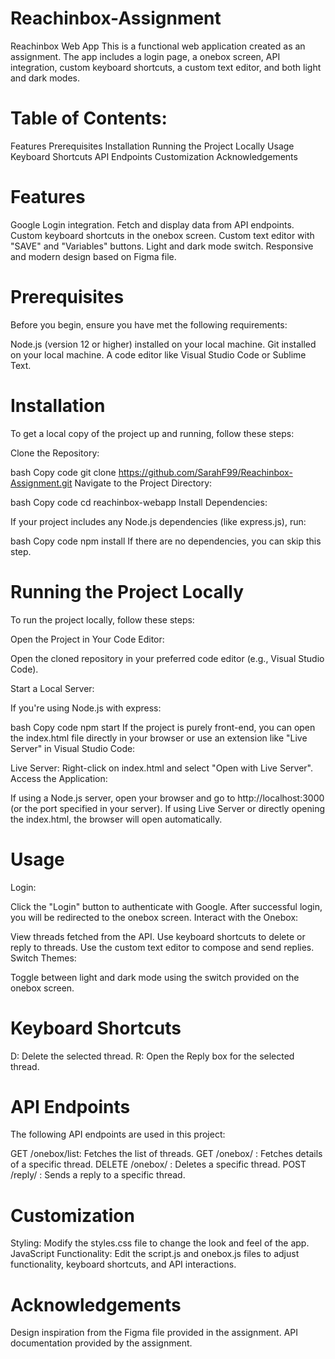 # Reachinbox-Assignment
Reachinbox Web App
This is a functional web application created as an assignment. The app includes a login page, a onebox screen, API integration, custom keyboard shortcuts, a custom text editor, and both light and dark modes.

# Table of Contents:
Features
Prerequisites
Installation
Running the Project Locally
Usage
Keyboard Shortcuts
API Endpoints
Customization
Acknowledgements

# Features
Google Login integration.
Fetch and display data from API endpoints.
Custom keyboard shortcuts in the onebox screen.
Custom text editor with "SAVE" and "Variables" buttons.
Light and dark mode switch.
Responsive and modern design based on Figma file.

# Prerequisites
Before you begin, ensure you have met the following requirements:

Node.js (version 12 or higher) installed on your local machine.
Git installed on your local machine.
A code editor like Visual Studio Code or Sublime Text.

# Installation
To get a local copy of the project up and running, follow these steps:

Clone the Repository:

bash
Copy code
git clone https://github.com/SarahF99/Reachinbox-Assignment.git
Navigate to the Project Directory:

bash
Copy code
cd reachinbox-webapp
Install Dependencies:

If your project includes any Node.js dependencies (like express.js), run:

bash
Copy code
npm install
If there are no dependencies, you can skip this step.

# Running the Project Locally
To run the project locally, follow these steps:

Open the Project in Your Code Editor:

Open the cloned repository in your preferred code editor (e.g., Visual Studio Code).

Start a Local Server:

If you're using Node.js with express:

bash
Copy code
npm start
If the project is purely front-end, you can open the index.html file directly in your browser or use an extension like "Live Server" in Visual Studio Code:

Live Server: Right-click on index.html and select "Open with Live Server".
Access the Application:

If using a Node.js server, open your browser and go to http://localhost:3000 (or the port specified in your server).
If using Live Server or directly opening the index.html, the browser will open automatically.

# Usage
Login:

Click the "Login" button to authenticate with Google.
After successful login, you will be redirected to the onebox screen.
Interact with the Onebox:

View threads fetched from the API.
Use keyboard shortcuts to delete or reply to threads.
Use the custom text editor to compose and send replies.
Switch Themes:

Toggle between light and dark mode using the switch provided on the onebox screen.

# Keyboard Shortcuts
D: Delete the selected thread.
R: Open the Reply box for the selected thread.

# API Endpoints
The following API endpoints are used in this project:

GET /onebox/list: Fetches the list of threads.
GET /onebox/
: Fetches details of a specific thread.
DELETE /onebox/
: Deletes a specific thread.
POST /reply/
: Sends a reply to a specific thread.

# Customization
Styling: Modify the styles.css file to change the look and feel of the app.
JavaScript Functionality: Edit the script.js and onebox.js files to adjust functionality, keyboard shortcuts, and API interactions.

# Acknowledgements
Design inspiration from the Figma file provided in the assignment.
API documentation provided by the assignment.
